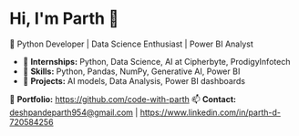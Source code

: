 # Hi, I'm Parth 👋  
🚀 Python Developer | Data Science Enthusiast | Power BI Analyst  

- 🔭 **Internships:** Python, Data Science, AI at Cipherbyte, ProdigyInfotech  
- 🎯 **Skills:** Python, Pandas, NumPy, Generative AI, Power BI  
- 📂 **Projects:** AI models, Data Analysis, Power BI dashboards  

🔗 **Portfolio:** https://github.com/code-with-parth
📫 **Contact:** deshpandeparth954@gmail.com | https://www.linkedin.com/in/parth-d-720584256
